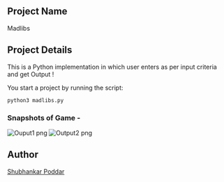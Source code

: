 ## Project Name 
Madlibs 

## Project Details 
This is a Python implementation in which user enters as per input criteria and get Output !



You start a project by running the script:

```
python3 madlibs.py
```


### Snapshots of Game -
![Ouput1 png](https://user-images.githubusercontent.com/65807708/122000559-a6c6c900-cdcc-11eb-9423-047206e7513e.png)
![Output2 png](https://user-images.githubusercontent.com/65807708/122000574-ac241380-cdcc-11eb-8469-8acf66771587.png)


## Author
[Shubhankar Poddar](https://github.com/codeaholic-shub)

